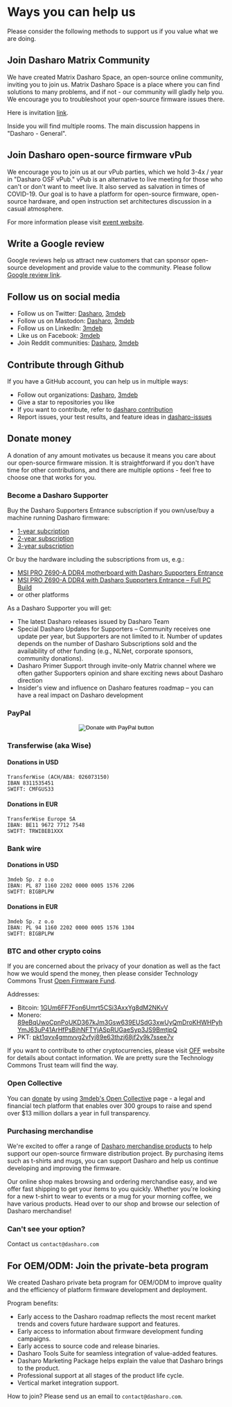 # Ways you can help us

Please consider the following methods to support us if you value what we are
doing.

## Join Dasharo Matrix Community

We have created Matrix Dasharo Space, an open-source online community, inviting
you to join us. Matrix Dasharo Space is a place where you can find solutions to
many problems, and if not - our community will gladly help you. We encourage you
to troubleshoot your open-source firmware issues there.

Here is invitation [link](https://matrix.to/#/#dasharo:matrix.org).

Inside you will find multiple rooms. The main discussion happens in "Dasharo -
General".

## Join Dasharo open-source firmware vPub

We encourage you to join us at our vPub parties, which we hold 3-4x / year in
"Dasharo OSF vPub." vPub is an alternative to live meeting for those who can't
or don't want to meet live. It also served as salvation in times of COVID-19.
Our goal is to have a platform for open-source firmware, open-source hardware,
and open instruction set architectures discussion in a casual atmosphere.

For more information please visit [event website](https://vpub.dasharo.com).

## Write a Google review

Google reviews help us attract new customers that can sponsor open-source
development and provide value to the community. Please follow [Google review
link](https://g.page/r/CSNPB7CokyhpEAg/review).

## Follow us on social media

* Follow us on Twitter: [Dasharo](https://twitter.com/dasharo_com),
  [3mdeb](https://twitter.com/3mdeb_com)
* Follow us on Mastodon: [Dasharo](https://fosstodon.org/@Dasharo),
  [3mdeb](https://fosstodon.org/@3mdeb)
* Follow us on LinkedIn: [3mdeb](https://www.linkedin.com/company/3mdeb)
* Like us on Facebook: [3mdeb](https://www.facebook.com/3mdeb/)
* Join Reddit communities: [Dasharo](https://www.reddit.com/r/Dasharo/),
  [3mdeb](https://www.reddit.com/r/3mdeb/)

## Contribute through Github

If you have a GitHub account, you can help us in multiple ways:

* Follow out organizations: [Dasharo](https://github.com/Dasharo),
  [3mdeb](https://github.com/3mdeb)
* Give a star to repositories you like
* If you want to contribute, refer to [dasharo contribution](newcomers.md#dasharo-contribution)
* Report issues, your test results, and feature ideas in
  [dasharo-issues](https://github.com/Dasharo/dasharo-issues)

<!--
# Buy through affiliate links
# Support our partners
# Donate hardware
-->

## Donate money

A donation of any amount motivates us because it means you care about our
open-source firmware mission. It is straightforward if you don't have time for
other contributions, and there are multiple options - feel free to choose one
that works for you.

### Become a Dasharo Supporter

Buy the Dasharo Supporters Entrance subscription if you own/use/buy a machine
running Dasharo firmware:

* [1-year subcription](https://shop.3mdeb.com/shop/open-source-hardware/subscription-for-dasharo-compatible-with-msi-pro-z-690a-ddr4/)
* [2-year subscription](https://shop.3mdeb.com/shop/open-source-hardware/2-year-dasharo-supporters-entrance-for-msi-pro-z690-a-ddr4/)
* [3-year subscription](https://shop.3mdeb.com/shop/open-source-hardware/3-year-dasharo-supporters-entrance-for-msi-pro-z690-a-ddr4/)

Or buy the hardware including the subscriptions from us, e.g.:

* [MSI PRO Z690-A DDR4 motherboard with Dasharo Supporters Entrance](https://shop.3mdeb.com/shop/open-source-hardware/dasharo-compatible-with-msi-pro-z-690a-ddr4-motherboard/)
* [MSI PRO Z690-A DDR4 with Dasharo Supporters Entrance – Full PC Build](https://shop.3mdeb.com/shop/open-source-hardware/dasharo-compatible-with-msi-pro-z-690a-ddr4-full-pc-build/)
* or other platforms

As a Dasharo Supporter you will get:

* The latest Dasharo releases issued by Dasharo Team
* Special Dasharo Updates for Supporters –  Community receives one update per
  year, but Supporters are not limited to it. Number of updates depends on the
  number of Dasharo Subscriptions sold and the availability of other funding
  (e.g., NLNet, corporate sponsors, community donations).
* Dasharo Primer Support through invite-only Matrix channel where we often
  gather Supporters opinion and share exciting news about Dasharo direction
* Insider's view and influence on Dasharo features roadmap – you can have a
  real impact on Dasharo development

### PayPal

<center>
<form action="https://www.paypal.com/cgi-bin/webscr" method="post" target="_top">
  <input type="hidden" name="cmd" value="_s-xclick" />
  <input type="hidden" name="hosted_button_id" value="ZPNPESGYVGVGQ" />
  <input type="image"
  src="https://www.paypalobjects.com/en_US/PL/i/btn/btn_donateCC_LG.gif"
  border="0" name="submit" title="PayPal - The safer, easier way to pay
  online!" alt="Donate with PayPal button" />
</form>
</center>

### Transferwise (aka Wise)

#### Donations in USD

```text
TransferWise (ACH/ABA: 026073150)
IBAN 8311535451
SWIFT: CMFGUS33
```

#### Donations in EUR

```text
TransferWise Europe SA
IBAN: BE11 9672 7712 7548
SWIFT: TRWIBEB1XXX
```

### Bank wire

#### Donations in USD

```text
3mdeb Sp. z o.o
IBAN: PL 87 1160 2202 0000 0005 1576 2206
SWIFT: BIGBPLPW
```

#### Donations in EUR

```text
3mdeb Sp. z o.o
IBAN: PL 94 1160 2202 0000 0005 1576 1304
SWIFT: BIGBPLPW
```

### BTC and other crypto coins

If you are concerned about the privacy of your donation as well as the fact how
we would spend the money, then please consider Technology Commons Trust [Open
Firmware Fund](https://technologycommons.org/OFF/).

Addresses:

* Bitcoin:
  [1GUm6FF7Fon6Umrt5CSi3AxxYg8dM2NKvV](bitcoin:1GUm6FF7Fon6Umrt5CSi3AxxYg8dM2NKvV?label=UOI-OFF&message=Donation%20to%20Open%20Firmware%20Fund)
* Monero:
  [89eBqUwoCpnPoUKD367kJm3Gsw639EUSdG3xwUyQmDroKHWHPyhYmJ63uP41ArHfPsBihNFTYjASpRUGaeSyp3JS9BmtjpQ](monero:89eBqUwoCpnPoUKD367kJm3Gsw639EUSdG3xwUyQmDroKHWHPyhYmJ63uP41ArHfPsBihNFTYjASpRUGaeSyp3JS9BmtjpQ)
* PKT:
  [pkt1qyv4gmnvvg2vfyj89e63thzj68jf2y9k7ssee7v](pkt:pkt1qyv4gmnvvg2vfyj89e63thzj68jf2y9k7ssee7v)

If you want to contribute to other cryptocurrencies, please visit
[OFF](https://technologycommons.org/OFF/) website for details about contact
information. We are pretty sure the Technology Commons Trust team will find the
way.

### Open Collective

You can [donate](https://opencollective.com/3mdeb_com/donate/profile) by using
[3mdeb's Open Collective](https://opencollective.com/3mdeb_com) page - a legal
and financial tech platform that enables over 300 groups to raise and spend over
$13 million dollars a year in full transparency.

### Purchasing merchandise

We're excited to offer a range of [Dasharo merchandise
products](https://shop.3mdeb.com/product-category/merchandise/) to help support
our open-source firmware distribution project. By purchasing items such as
t-shirts and mugs, you can support Dasharo and help us continue developing and
improving the firmware.

Our online shop makes browsing and ordering merchandise easy, and we offer fast
shipping to get your items to you quickly. Whether you're looking for a new
t-shirt to wear to events or a mug for your morning coffee, we have various
products. Head over to our shop and browse our selection of Dasharo merchandise!

### Can't see your option?

Contact us `contact@dasharo.com`

## For OEM/ODM: Join the private-beta program

We created Dasharo private beta program for OEM/ODM to improve quality and the
efficiency of platform firmware development and deployment.

Program benefits:

* Early access to the Dasharo roadmap reflects the most recent market trends and
  covers future hardware support and features.
* Early access to information about firmware development funding campaigns.
* Early access to source code and release binaries.
* Dasharo Tools Suite for seamless integration of value-added features.
* Dasharo Marketing Package helps explain the value that Dasharo brings to the
  product.
* Professional support at all stages of the product life cycle.
* Vertical market integration support.

How to join? Please send us an email to `contact@dasharo.com`.
